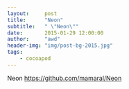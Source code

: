 ```yaml
---
layout:     post
title:      "Neon"
subtitle:   " \"Neon\""
date:       2015-01-29 12:00:00
author:     "awd"
header-img: "img/post-bg-2015.jpg"
tags:
    - cocoapod
---
```

Neon
https://github.com/mamaral/Neon
